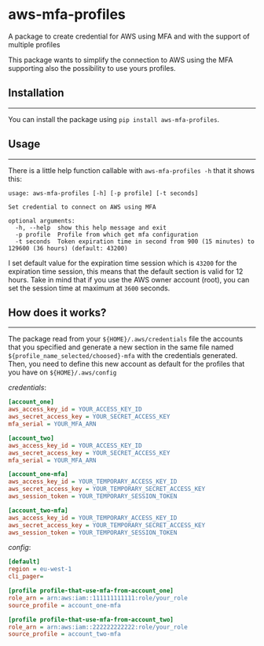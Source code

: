 # aws-mfa-profiles
A package to create credential for AWS using MFA and with the support of multiple profiles

This package wants to simplify the connection to AWS using the MFA supporting also the possibility to use yours profiles.

## Installation
____
You can install the package using `pip install aws-mfa-profiles`.

## Usage
---
There is a little help function callable with `aws-mfa-profiles -h` that it shows this:
```
usage: aws-mfa-profiles [-h] [-p profile] [-t seconds]

Set credential to connect on AWS using MFA

optional arguments:
  -h, --help  show this help message and exit
  -p profile  Profile from which get mfa configuration
  -t seconds  Token expiration time in second from 900 (15 minutes) to 129600 (36 hours) (default: 43200)
```
I set default value for the expiration time session which is `43200` for the expiration time session, this means that the default section is valid for 12 hours. Take in mind that if you use the AWS owner account (root), you can set the session time at maximum at `3600` seconds.

## How does it works?
---
The package read from your `${HOME}/.aws/credentials` file the accounts that you specified and generate a new section in the same file named `${profile_name_selected/choosed}-mfa` with the credentials generated.
Then, you need to define this new account as default for the profiles that you have on `${HOME}/.aws/config`

_credentials_:
```ini
[account_one]
aws_access_key_id = YOUR_ACCESS_KEY_ID
aws_secret_access_key = YOUR_SECRET_ACCESS_KEY
mfa_serial = YOUR_MFA_ARN

[account_two]
aws_access_key_id = YOUR_ACCESS_KEY_ID
aws_secret_access_key = YOUR_SECRET_ACCESS_KEY
mfa_serial = YOUR_MFA_ARN

[account_one-mfa]
aws_access_key_id = YOUR_TEMPORARY_ACCESS_KEY_ID
aws_secret_access_key = YOUR_TEMPORARY_SECRET_ACCESS_KEY
aws_session_token = YOUR_TEMPORARY_SESSION_TOKEN

[account_two-mfa]
aws_access_key_id = YOUR_TEMPORARY_ACCESS_KEY_ID
aws_secret_access_key = YOUR_TEMPORARY_SECRET_ACCESS_KEY
aws_session_token = YOUR_TEMPORARY_SESSION_TOKEN
```

_config_:
```ini
[default]
region = eu-west-1
cli_pager=

[profile profile-that-use-mfa-from-account_one]
role_arn = arn:aws:iam::111111111111:role/your_role
source_profile = account_one-mfa

[profile profile-that-use-mfa-from-account_two]
role_arn = arn:aws:iam::222222222222:role/your_role
source_profile = account_two-mfa
```